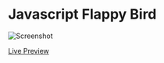 # Javascript Flappy Bird

![Screenshot](https://blog.kakaocdn.net/dn/bzeK7P/btq66t9DwU5/p3iCrqrxWfgKramcaRwPjK/img.png)

[Live Preview](https://marshall-ku.github.io/Flappy-Bird/)
